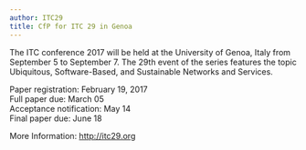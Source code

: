 ```yaml
---
author: ITC29
title: CfP for ITC 29 in Genoa
---
```



The ITC conference 2017 will be held at the University of Genoa, Italy from September 5 to September 7. The 29th event of the series features the topic Ubiquitous, Software-Based, and Sustainable Networks and Services.

Paper registration: February 19, 2017<br/>
Full paper due: March 05<br/>
Acceptance notification: May 14<br/>
Final paper due: June 18

More Information: <http://itc29.org>
